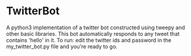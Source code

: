 # TwitterBot
A python3 implementation of a twitter bot constructed using tweepy and other basic libraries. This bot automatically responds to any tweet that contains 'hello' in it.
To run: edit the twitter ids and password in the my_twitter_bot.py file and you're ready to go.
